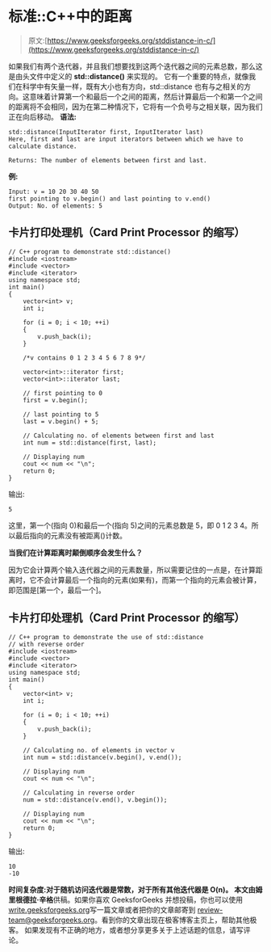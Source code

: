 # 标准::C++中的距离

> 原文:[https://www.geeksforgeeks.org/stddistance-in-c/](https://www.geeksforgeeks.org/stddistance-in-c/)

如果我们有两个迭代器，并且我们想要找到这两个迭代器之间的元素总数，那么这是由头文件中定义的 **std::distance()** 来实现的。
它有一个重要的特点，就像我们在科学中有矢量一样，既有大小也有方向，std::distance 也有与之相关的方向。这意味着计算第一个和最后一个之间的距离，然后计算最后一个和第一个之间的距离将不会相同，因为在第二种情况下，它将有一个负号与之相关联，因为我们正在向后移动。
**语法:**

```
std::distance(InputIterator first, InputIterator last)
Here, first and last are input iterators between which we have to calculate distance.

Returns: The number of elements between first and last.
```

**例:**

```
Input: v = 10 20 30 40 50
first pointing to v.begin() and last pointing to v.end()
Output: No. of elements: 5
```

## 卡片打印处理机（Card Print Processor 的缩写）

```
// C++ program to demonstrate std::distance()
#include <iostream>
#include <vector>
#include <iterator>
using namespace std;
int main()
{
    vector<int> v;
    int i;

    for (i = 0; i < 10; ++i)
    {
        v.push_back(i);
    }

    /*v contains 0 1 2 3 4 5 6 7 8 9*/

    vector<int>::iterator first;
    vector<int>::iterator last;

    // first pointing to 0
    first = v.begin();

    // last pointing to 5
    last = v.begin() + 5;

    // Calculating no. of elements between first and last
    int num = std::distance(first, last);

    // Displaying num
    cout << num << "\n";
    return 0;
}
```

输出:

```
5
```

这里，第一个(指向 0)和最后一个(指向 5)之间的元素总数是 5，即 0 1 2 3 4。所以最后指向的元素没有被距离()计数。

**当我们在计算距离时颠倒顺序会发生什么？**

因为它会计算两个输入迭代器之间的元素数量，所以需要记住的一点是，在计算距离时，它不会计算最后一个指向的元素(如果有)，而第一个指向的元素会被计算，即范围是[第一个，最后一个]。

## 卡片打印处理机（Card Print Processor 的缩写）

```
// C++ program to demonstrate the use of std::distance
// with reverse order
#include <iostream>
#include <vector>
#include <iterator>
using namespace std;
int main()
{
    vector<int> v;
    int i;

    for (i = 0; i < 10; ++i)
    {
        v.push_back(i);
    }

    // Calculating no. of elements in vector v
    int num = std::distance(v.begin(), v.end());

    // Displaying num
    cout << num << "\n";

    // Calculating in reverse order
    num = std::distance(v.end(), v.begin());

    // Displaying num
    cout << num << "\n";
    return 0;
}
```

输出:

```
10
-10
```

**时间复杂度:**对于随机访问迭代器是常数，对于所有其他迭代器是 O(n)。
本文由**姆里根德拉·辛格**供稿。如果你喜欢 GeeksforGeeks 并想投稿，你也可以使用[write.geeksforgeeks.org](http://www.write.geeksforgeeks.org)写一篇文章或者把你的文章邮寄到 review-team@geeksforgeeks.org。看到你的文章出现在极客博客主页上，帮助其他极客。
如果发现有不正确的地方，或者想分享更多关于上述话题的信息，请写评论。